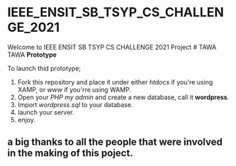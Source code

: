 # IEEE_ENSIT_SB_TSYP_CS_CHALLENGE_2021
Welcome to IEEE ENSIT SB TSYP CS CHALLENGE 2021 Project # TAWA TAWA  **Prototype**

To launch thid prototype;
1. Fork this repository and place it under either *htdocs* if you're using XAMP, or *www* if you'rre using WAMP.
2. Open your *PHP my admin* and create a new database, call it **wordpress**.
3. Import *wordpress.sql* to your database.
4. launch your server.
5. enjoy.


## a big thanks to all the people that were involved in the making of this poject.
